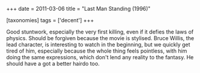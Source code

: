 +++
date = 2011-03-06
title = "Last Man Standing (1996)"

[taxonomies]
tags = ['decent']
+++

Good stuntwork, especially the very first killing, even if it defies the
laws of physics. Should be forgiven because the movie is stylised. Bruce
Willis, the lead character, is interesting to watch in the beginning,
but we quickly get tired of him, especially because the whole thing
feels pointless, with him doing the same expressions, which don\'t lend
any reality to the fantasy. He should have a got a better hairdo too.
